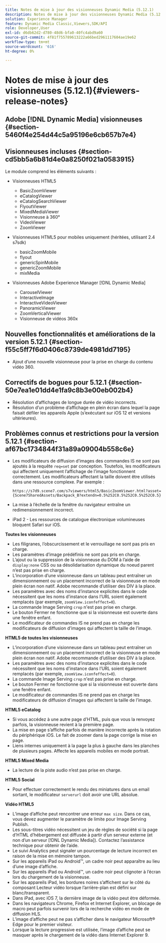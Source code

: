 ```yaml
---
title: Notes de mise à jour des visionneuses Dynamic Media (5.12.1)
description: Notes de mise à jour des visionneuses Dynamic Media (5.12.1)
solution: Experience Manager
feature: Dynamic Media Classic,Viewers,SDK/API
role: Developer,User
exl-id: d6db62d2-d780-48d6-bfa0-40fc4abd9a60
source-git-commit: 4f81f755789613222a66bed2961117604ae19e62
workflow-type: tm+mt
source-wordcount: '616'
ht-degree: 0%

---
```


# Notes de mise à jour des visionneuses (5.12.1){#viewers-release-notes}

## Adobe [!DNL Dynamic Media] visionneuses {#section-5460f4e254d44c5a95196e6cb657b7e4}

## Visionneuses incluses {#section-cd5bb5a6b81d4e0a8250f021a0583915}

Le module comprend les éléments suivants :

* Visionneuses HTML5

   * BasicZoomViewer
   * eCatalogViewer
   * eCatalogSearchViewer
   * FlyoutViewer
   * MixedMediaViewer
   * Visionneuse à 360°
   * VideoViewer
   * ZoomViewer

* Visionneuses HTML5 pour mobiles uniquement (héritées, utilisant 2.4 s7sdk)

   * basicZoomMobile
   * flyout
   * genericSpinMobile
   * genericZoomMobile
   * mixMedia

* Visionneuses Adobe Experience Manager [!DNL Dynamic Media]

   * CarouselViewer
   * InteractiveImage
   * InteractiveVideoViewer
   * PanoramicViewer
   * ZoomVerticalViewer
   * Visionneuse de vidéos 360x

## Nouvelles fonctionnalités et améliorations de la version 5.12.1 {#section-f55c5ff7f6d0406c8739de4981dd7195}

* Ajout d’une nouvelle visionneuse pour la prise en charge du contenu vidéo 360.

## Correctifs de bogues pour 5.12.1 {#section-50e7ea1e01dd4e1fa9c8b3e00eb002b4}

* Résolution d’affichages de longue durée de vidéo incorrects.
* Résolution d’un problème d’affichage en plein écran dans lequel la page faisait défiler les appareils Apple (s’exécutant sur iOS 12 et versions ultérieures).

## Problèmes connus et restrictions pour la version 5.12.1 {#section-af67bc1734844f31a89a09004b558c6e}

* Les modificateurs de diffusion d’images des commandes IS ne sont pas ajoutés à la requête `req=set` par conception. Toutefois, les modificateurs qui affectent uniquement l’affichage de l’image fonctionnent correctement. Les modificateurs affectant la taille doivent être utilisés dans une ressource complexe. Par exemple :

  `https://s7d9.scene7.com/s7viewers/html5/BasicZoomViewer.html?asset= {Scene7SharedAssets/Backpack_B?extendn=0.5%252C0.5%252C0.5%252C0.5}`

* La mise à l’échelle de la fenêtre du navigateur entraîne un redimensionnement incorrect.
* iPad 2 - Les ressources de catalogue électronique volumineuses bloquent Safari sur iOS.

**Toutes les visionneuses**

* Les filigranes, l’obscurcissement et le verrouillage ne sont pas pris en charge.
* Les paramètres d’image prédéfinis ne sont pas pris en charge.
* L’ajout ou la suppression de la visionneuse du DOM à l’aide de `display:none` CSS ou sa désolidarisation dynamique du noeud parent n’est pas prise en charge.
* L’incorporation d’une visionneuse dans un tableau peut entraîner un dimensionnement ou un placement incorrect de la visionneuse en mode plein écran non natif. Adobe recommande d’utiliser des DIV à la place.
* Les paramètres avec des noms d’instance explicites dans le code nécessitent que les noms d’instance dans l’URL soient également remplacés (par exemple, `zoomView.iconfeffect=0`).
* La commande Image Serving `crop` n&#39;est pas prise en charge.
* Le bouton Fermer ne fonctionne que si la visionneuse est ouverte dans une fenêtre enfant.
* Le modificateur de commandes IS ne prend pas en charge les modificateurs de diffusion d’images qui affectent la taille de l’image.

**HTML5 de toutes les visionneuses**

* L’incorporation d’une visionneuse dans un tableau peut entraîner un dimensionnement ou un placement incorrect de la visionneuse en mode plein écran non natif. Adobe recommande d’utiliser des DIV à la place.
* Les paramètres avec des noms d’instance explicites dans le code nécessitent que les noms d’instance dans l’URL soient également remplacés (par exemple, `zoomView.iconfeffect=0`).
* La commande Image Serving `crop` n&#39;est pas prise en charge.
* Le bouton Fermer ne fonctionne que si la visionneuse est ouverte dans une fenêtre enfant.
* Le modificateur de commandes IS ne prend pas en charge les modificateurs de diffusion d’images qui affectent la taille de l’image.

**HTML5 eCatalog**

* Si vous accédez à une autre page d’HTML, puis que vous la renvoyez parfois, la visionneuse revient à la première page.
* La mise en page s’affiche parfois de manière incorrecte après la rotation du périphérique iOS. Le fait de zoomer dans la page corrige la mise en page.
* Liens internes uniquement à la page la plus à gauche dans les planches de plusieurs pages. Affecte les appareils mobiles en mode portrait.

**HTML5 Mixed Media**

* La lecture de la piste audio n’est pas prise en charge.

**HTML5 Social**

* Pour effectuer correctement le rendu des miniatures dans un email sortant, le modificateur `serverurl` doit avoir une URL absolue.

**Vidéo HTML5**

* L’image d’affiche peut rencontrer une erreur `max size`. Dans ce cas, vous devez augmenter le paramètre de limite pour Image Serving Publish.
* Les sous-titres vidéo nécessitent un jeu de règles de société si la page d’HTML d’hébergement est diffusée à partir d’un serveur externe (et non d’un serveur [!DNL Dynamic Media]). Contactez l’assistance technique pour obtenir de l’aide.
* Le suivi Analytics peut signaler un pourcentage de lecture incorrect en raison de la mise en mémoire tampon.
* Sur les appareils iPad ou Android™, un cadre noir peut apparaître au lieu d’une image d’affiche.
* Sur les appareils iPad ou Android™, un cadre noir peut clignoter à l’écran lors du chargement de la visionneuse.
* Sur les appareils iPad, les bordures noires s’affichent sur le côté du composant Lecteur vidéo lorsque l’arrière-plan est défini sur blanc/transparent.
* Dans iPad, avec iOS 7, la dernière image de la vidéo peut être déformée.
* Dans les navigateurs Chrome, Firefox et Internet Explorer, un blocage de macro peut parfois survenir lors de la recherche vidéo en mode de diffusion HLS.
* L’image d’affiche peut ne pas s’afficher dans le navigateur Microsoft® Edge pour le premier visiteur.
* Lorsque la lecture progressive est utilisée, l’image d’affiche peut se masquer après le chargement de la vidéo dans Internet Explorer 9.
